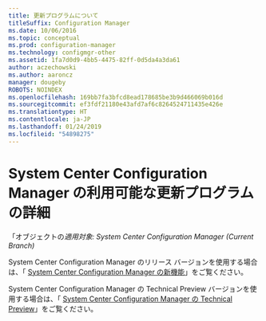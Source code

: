```yaml
---
title: 更新プログラムについて
titleSuffix: Configuration Manager
ms.date: 10/06/2016
ms.topic: conceptual
ms.prod: configuration-manager
ms.technology: configmgr-other
ms.assetid: 1fa7d0d9-4bb5-4475-82ff-0d5da4a3da61
author: aczechowski
ms.author: aaroncz
manager: dougeby
ROBOTS: NOINDEX
ms.openlocfilehash: 169bb7fa3bfcd8ead178685be3b9d466069b016d
ms.sourcegitcommit: ef3fdf21180e43afd7af6c8264524711435e426e
ms.translationtype: HT
ms.contentlocale: ja-JP
ms.lasthandoff: 01/24/2019
ms.locfileid: "54898275"
---
```

# <a name="learn-more-about-available-updates-for-system-center-configuration-manager"></a>System Center Configuration Manager の利用可能な更新プログラムの詳細

「オブジェクトの*適用対象: System Center Configuration Manager (Current Branch)*

System Center Configuration Manager のリリース バージョンを使用する場合は、「 [System Center Configuration Manager の新機能](http://technet.microsoft.com/library/mt622084.aspx)」をご覧ください。  

 System Center Configuration Manager の Technical Preview バージョンを使用する場合は、「 [System Center Configuration Manager の Technical Preview](http://technet.microsoft.com/library/mt595861.aspx)」をご覧ください。
